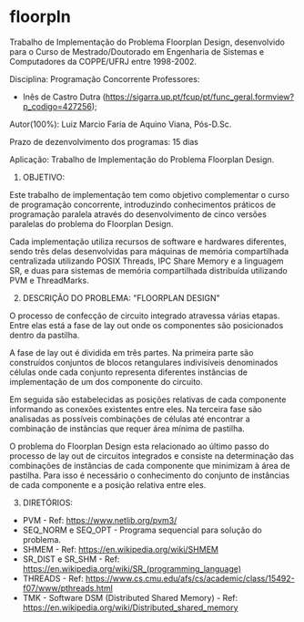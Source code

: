 # floorpln
Trabalho de Implementação do Problema Floorplan Design, desenvolvido para o Curso de Mestrado/Doutorado em Engenharia de Sistemas e Computadores da COPPE/UFRJ entre 1998-2002.

Disciplina: Programação Concorrente
Professores: 
- Inês de Castro Dutra (https://sigarra.up.pt/fcup/pt/func_geral.formview?p_codigo=427256);

Autor(100%): Luiz Marcio Faria de Aquino Viana, Pós-D.Sc.

Prazo de dezenvolvimento dos programas: 15 dias

Aplicação: Trabalho de Implementação do Problema Floorplan Design.

1. OBJETIVO: 

Este trabalho de implementação tem como objetivo complementar o curso de programação concorrente, introduzindo conhecimentos práticos de programação paralela através do desenvolvimento de cinco versões paralelas do problema do Floorplan Design.

Cada implementação utiliza recursos de software e hardwares diferentes, sendo três delas desenvolvidas para máquinas de memória compartilhada centralizada utilizando POSIX Threads, IPC Share Memory e a linguagem SR, e duas para sistemas de memória compartilhada distribuída utilizando PVM e ThreadMarks.

2. DESCRIÇÃO DO PROBLEMA: "FLOORPLAN DESIGN"

O processo de confecção de circuito integrado atravessa várias etapas. Entre elas está a fase de lay out onde os componentes são posicionados dentro da pastilha. 

A fase de lay out é dividida em três partes. Na primeira parte são construídos conjuntos de blocos retangulares indivisíveis denominados células onde cada conjunto representa diferentes instâncias de implementação de um dos componente do circuito. 

Em seguida são estabelecidas as posições relativas de cada componente informando as conexões existentes entre eles. Na terceira fase são analisadas as possíveis combinações de células até encontrar a combinação de instâncias que requer área mínima de pastilha.

O problema do Floorplan Design esta relacionado ao último passo do processo de lay out de circuitos integrados e consiste na determinação das combinações de instâncias de cada componente que minimizam à área de pastilha. Para isso é necessário o conhecimento do conjunto de instâncias de cada componente e a posição relativa entre eles. 

3. DIRETÓRIOS:
- PVM - Ref: https://www.netlib.org/pvm3/
- SEQ_NORM e SEQ_OPT - Programa sequencial para solução do problema.
- SHMEM - Ref: https://en.wikipedia.org/wiki/SHMEM
- SR_DIST e SR_SHM - Ref: https://en.wikipedia.org/wiki/SR_(programming_language)
- THREADS - Ref: https://www.cs.cmu.edu/afs/cs/academic/class/15492-f07/www/pthreads.html
- TMK - Software DSM (Distributed Shared Memory) - Ref: https://en.wikipedia.org/wiki/Distributed_shared_memory
